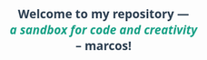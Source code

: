 <h2 align="center" style="font-family: 'Segoe UI', Tahoma, Geneva, Verdana, sans-serif; font-weight: 600; color: #2c3e50;">
  Welcome to my repository —<br/>
  <span style="font-style: italic; color: #16a085;">a sandbox for code and creativity</span>  
  <br/>– marcos!
</h2>
